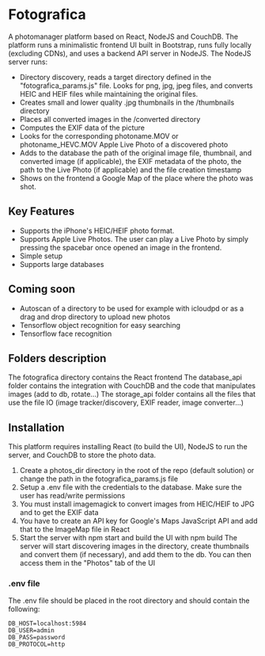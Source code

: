 # Fotografica
A photomanager platform based on React, NodeJS and CouchDB. The platform runs a minimalistic frontend UI built in Bootstrap, runs fully locally (excluding CDNs), and uses a backend API server in NodeJS.
The NodeJS server runs:
- Directory discovery, reads a target directory defined in the "fotografica_params.js" file. Looks for png, jpg, jpeg files, and converts HEIC and HEIF files while maintaining the original files.
- Creates small and lower quality .jpg thumbnails in the /thumbnails directory
- Places all converted images in the /converted directory
- Computes the EXIF data of the picture
- Looks for the corresponding photoname.MOV or photoname_HEVC.MOV Apple Live Photo of a discovered photo
- Adds to the database the path of the original image file, thumbnail, and converted image (if applicable), the EXIF metadata of the photo, the path to the Live Photo (if applicable) and the file creation timestamp
- Shows on the frontend a Google Map of the place where the photo was shot.

## Key Features
- Supports the iPhone's HEIC/HEIF photo format.
- Supports Apple Live Photos. The user can play a Live Photo by simply pressing the spacebar once opened an image in the frontend.
- Simple setup
- Supports large databases

## Coming soon
- Autoscan of a directory to be used for example with icloudpd or as a drag and drop directory to upload new photos
- Tensorflow object recognition for easy searching
- Tensorflow face recognition

## Folders description
The fotografica directory contains the React frontend
The database_api folder contains the integration with CouchDB and the code that manipulates images (add to db, rotate...)
The storage_api folder contains all the files that use the file IO (image tracker/discovery, EXIF reader, image converter...)

## Installation
This platform requires installing React (to build the UI), NodeJS to run the server, and CouchDB to store the photo data.
1. Create a photos_dir directory in the root of the repo (default solution) or change the path in the fotografica_params.js file
2. Setup a .env file with the credentials to the database. Make sure the user has read/write permissions
3. You must install imagemagick to convert images from HEIC/HEIF to JPG and to get the EXIF data
4. You have to create an API key for Google's Maps JavaScript API and add that to the ImageMap file in React
5. Start the server with npm start and build the UI with npm build
The server will start discovering images in the directory, create thumbnails and convert them (if necessary), and add them to the db. You can then access them in the "Photos" tab of the UI

### .env file
The .env file should be placed in the root directory and should contain the following:
```
DB_HOST=localhost:5984
DB_USER=admin
DB_PASS=password
DB_PROTOCOL=http
```
